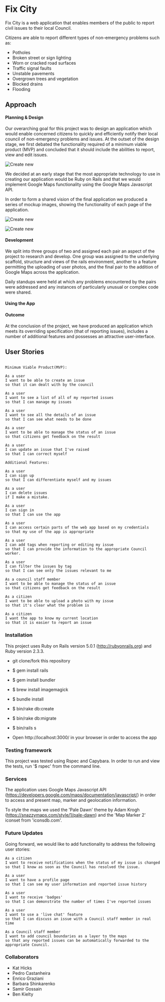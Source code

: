 # Fix City

Fix City is a web application that enables members of the public to report civil issues to their local Council.

Citizens are able to report different types of non-emergency problems such as:

  * Potholes
  * Broken street or sign lighting
  * Worn or cracked road surfaces
  * Traffic signal faults
  * Unstable pavements
  * Overgrown trees and vegetation
  * Blocked drains
  * Flooding

## Approach

#### Planning & Design

Our overarching goal for this project was to design an application which would enable concerned citizens to quickly and efficiently notify their local council of non-emergency problems and issues.  At the outset of the design stage, we first debated the functionality required of a minimum viable product (MVP) and concluded that it should include the abilities to report, view and edit issues.

![Create new](https://github.com/KatHicks/fix-city/tree/master/app/images/IMAG0191.jpg)


We decided at an early stage that the most appropriate technology to use in creating our application would be Ruby on Rails and that we would implement Google Maps functionality using the Google Maps Javascript API.

In order to form a shared vision of the final application we produced a series of mockup images, showing the functionality of each page of the application.

![Create new](https://github.com/KatHicks/fix-city/tree/master/app/images/IMAG0195.jpg)


![Create new](https://github.com/KatHicks/fix-city/tree/master/app/images/IMAG0201.jpg)


#### Development

We split into three groups of two and assigned each pair an aspect of the project to research and develop.  One group was assigned to the underlying scaffold, structure and views of the rails environment, another to a feature permitting the uploading of user photos, and the final pair to the addition of Google Maps across the application.

Daily standups were held at which any problems encountered by the pairs were addressed and any instances of particularly unusual or complex code were shared.

#### Using the App

#### Outcome

At the conclusion of the project, we have produced an application which meets its overriding specification (that of reporting issues), includes a number of additional features and possesses an attractive user-interface.

## User Stories

```

Minimum Viable Product(MVP):

As a user
I want to be able to create an issue
so that it can dealt with by the council

As a user
I want to see a list of all of my reported issues
so that I can manage my issues

As a user
I want to see all the details of an issue
so that I can see what needs to be done

As a user
I want to be able to manage the status of an issue
so that citizens get feedback on the result

As a user
I can update an issue that I've raised
so that I can correct myself
```

```
Additional Features:

As a user
I can sign up
so that I can differentiate myself and my issues

As a user
I can delete issues
if I make a mistake.

As a user
I can sign in
so that I can use the app

As a user
I can access certain parts of the web app based on my credentials
so that my use of the app is appropriate

As a user
I can add tags when reporting or editing my issue
so that I can provide the information to the appropriate Council worker.

As a user
I can filter the issues by tag
so that I can see only the issues relevant to me

As a council staff member
I want to be able to manage the status of an issue
so that citizens get feedback on the result

As a citizen
I want to be able to upload a photo with my issue
so that it's clear what the problem is

As a citizen
I want the app to know my current location
so that it is easier to report an issue
```


### Installation

This project uses Ruby on Rails version 5.0.1 (http://rubyonrails.org) and Ruby version 2.3.3.

  * git clone/fork this repository

  * $ gem install rails

  * $ gem install bundler

  * $ brew install imagemagick

  * $ bundle install

  * $ bin/rake db:create

  * $ bin/rake db:migrate

  * $ bin/rails s

  * Open http://localhost:3000/ in your browser in order to access the app


### Testing framework

This project was tested using Rspec and Capybara.  In order to run and view the tests, run '$ rspec' from the command line.

### Services

The application uses Google Maps Javascript API (https://developers.google.com/maps/documentation/javascript/) in order to access and present map, marker and geolocation information.

To style the maps we used the 'Pale Dawn' theme by Adam Krogh (https://snazzymaps.com/style/1/pale-dawn) and the 'Map Marker 2' iconset from 'iconsdb.com'.

### Future Updates

Going forward, we would like to add functionality to address the following user stories:

```
As a citizen
I want to receive notifications when the status of my issue is changed
so that I know as soon as the Council has resolved the issue.

As a user
I want to have a profile page
so that I can see my user information and reported issue history

As a user
I want to receive 'badges'
so that I can demonstrate the number of times I've reported issues

As a user
I want to use a 'live chat' feature
so that I can discuss an issue with a Council staff member in real time

As a Council staff member
I want to add council boundaries as a layer to the maps
so that any reported issues can be automatically forwarded to the appropriate Council.
```



### Collaborators

  * Kat Hicks
  * Pedro Castanheira
  * Enrico Graziani
  * Barbara Shinkarenko
  * Samir Gossain
  * Ben Kielty
